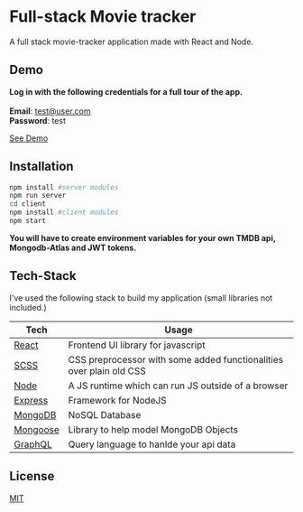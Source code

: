 # Full-stack Movie tracker

A full stack movie-tracker application made with React and Node.

## Demo

**Log in with the following credentials for a full tour of the app.** <br /><br />
**Email**: test@user.com <br />
**Password**: test

[See Demo](https://stark-thicket-66278.herokuapp.com/)

## Installation

```bash
npm install #server modules
npm run server
cd client   
npm install #client modules
npm start
```

**You will have to create environment variables for your own TMDB api, Mongodb-Atlas and JWT tokens.**


## Tech-Stack

I've used the following stack to build my application (small libraries not included.)

| Tech | Usage |
|------|-------|
| [React](https://reactjs.org/) | Frontend UI library for javascript |
| [SCSS](https://sass-lang.com/) | CSS preprocessor with some added functionalities over plain old CSS |
| [Node](https://nodejs.org/en/) | A JS runtime which can run JS outside of a browser |
| [Express](https://expressjs.com/) | Framework for NodeJS |
| [MongoDB](https://www.mongodb.com/) | NoSQL Database |
| [Mongoose](https://mongoosejs.com/) | Library to help model MongoDB Objects |
| [GraphQL](https://graphql.org/) | Query language to hanlde your api data |

## License
[MIT](https://choosealicense.com/licenses/mit/)